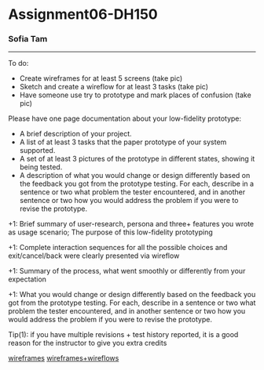 # Assignment06-DH150

### Sofia Tam
--------------------

To do:
- Create wireframes for at least 5 screens (take pic)
- Sketch and create a wireflow for at least 3 tasks (take pic)
- Have someone use try to prototype and mark places of confusion (take pic)




Please have one page documentation about your low-fidelity prototype:
- A brief description of your project.
- A list of at least 3 tasks that the paper prototype of your system supported.
- A set of at least 3 pictures of the prototype in different states, showing it being tested.
- A description of what you would change or design differently based on the feedback you got from the prototype testing. For each, describe in a sentence or two what problem the tester encountered, and in another sentence or two how you would address the problem if you were to revise the prototype.



+1: Brief summary of user-research, persona and three+ features you wrote as usage scenario; The purpose of this low-fidelity prototyping

+1: Complete interaction sequences for all the possible choices and exit/cancel/back were clearly presented via wireflow

+1: Summary of the process, what went smoothly or differently from your expectation

+1: What you would change or design differently based on the feedback you got from the prototype testing. For each, describe in a sentence or two what problem the tester encountered, and in another sentence or two how you would address the problem if you were to revise the prototype.

Tip(1): if you have multiple revisions + test history reported, it is a good reason for the instructor to give you extra credits

[wireframes](https://github.com/sofiatam/Assignment06-DH150/files/4196996/DH.150-.Assignment06.pdf)
[wireframes+wireflows](https://github.com/sofiatam/Assignment06-DH150/files/4196994/ASSIGNMEN.pdf)
